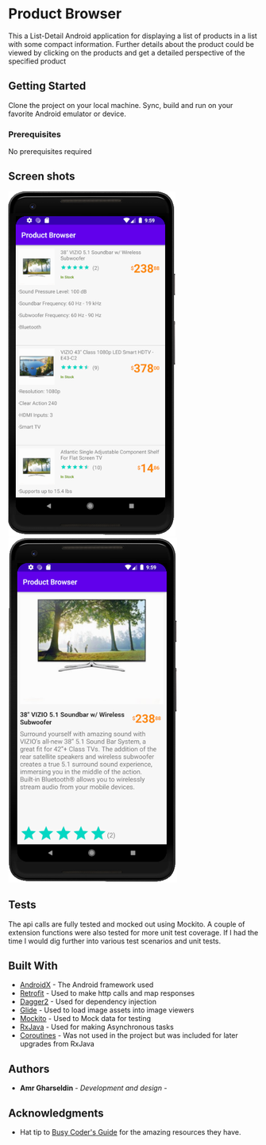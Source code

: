 # Product Browser

This a List-Detail Android application for displaying a list of products in a list with some compact information. Further details about the product could be viewed by clicking on the products and get a detailed perspective of the specified product

## Getting Started

Clone the project on your local machine. Sync, build and run on your favorite Android emulator or device. 

### Prerequisites

No prerequisites required

## Screen shots

![List View](list.png)
![Detail View](detail.png)

## Tests

The api calls are fully tested and mocked out using Mockito. A couple of extension functions were also tested for more unit test coverage. If I had the time I would dig further into various test scenarios and unit tests. 

## Built With

* [AndroidX](https://developer.android.com/jetpack/androidx/) - The Android framework used
* [Retrofit](https://square.github.io/retrofit/) - Used to make http calls and map responses
* [Dagger2](https://github.com/google/dagger) - Used for dependency injection
* [Glide](https://github.com/bumptech/glide/) - Used to load image assets into image viewers
* [Mockito](https://site.mockito.org/) - Used to Mock data for testing
* [RxJava](https://github.com/ReactiveX/RxJava/) - Used for making Asynchronous tasks
* [Coroutines](https://kotlinlang.org/docs/reference/coroutines-overview.html/) - Was not used in the project but was included for later upgrades from RxJava

## Authors

* **Amr Gharseldin** - *Development and design* -

## Acknowledgments

* Hat tip to [Busy Coder's Guide](https://commonsware.com/Android/) for the amazing resources they have.